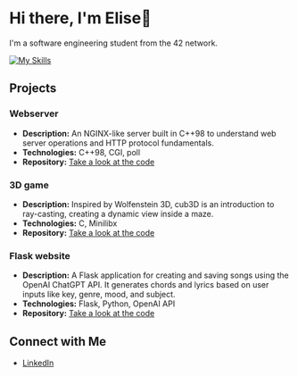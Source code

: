 # Hi there, I'm Elise👋

I'm a software engineering student from the 42 network.

[![My Skills](https://skillicons.dev/icons?i=c,cpp,py,html,css,bash,postgres,nginx,flask,docker,bootstrap,apple,linux,ableton,ai)](https://skillicons.dev)

## Projects
### Webserver
- **Description:** An NGINX-like server built in C++98 to understand web server operations and HTTP protocol fundamentals.
- **Technologies:** C++98, CGI, poll
- **Repository:** [Take a look at the code](https://github.com/evan-ite/webserv)

### 3D game
- **Description:**  Inspired by Wolfenstein 3D, cub3D is an introduction to ray-casting, creating a dynamic view inside a maze.
- **Technologies:** C, Minilibx
- **Repository:** [Take a look at the code](https://github.com/evan-ite/cub3d)

### Flask website
- **Description:** A Flask application for creating and saving songs using the OpenAI ChatGPT API. It generates chords and lyrics based on user inputs like key, genre, mood, and subject.
- **Technologies:** Flask, Python, OpenAI API
- **Repository:** [Take a look at the code](https://github.com/evan-ite/Flask-songcreator)

## Connect with Me
- [LinkedIn](https://www.linkedin.com/in/elise-v-2639b7202/)

